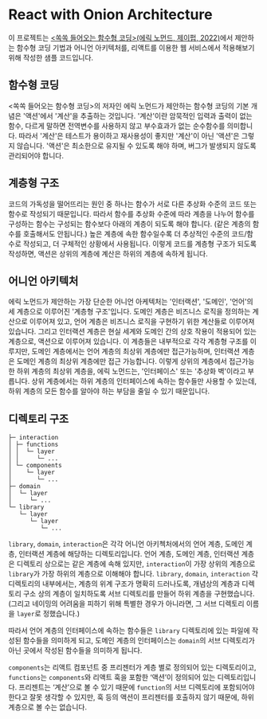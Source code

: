 # React with Onion Architecture

이 프로젝트는 [<쏙쏙 들어오는 함수형 코딩>(에릭 노먼드, 제이펍, 2022)](http://www.yes24.com/Product/Goods/108748841)에서 제안하는 함수형 코딩 기법과 어니언 아키텍처를, 리액트를 이용한 웹 서비스에서 적용해보기 위해 작성한 샘플 코드입니다.

## 함수형 코딩

<쏙쏙 들어오는 함수형 코딩>의 저자인 에릭 노먼드가 제안하는 함수형 코딩의 기본 개념은 '액션'에서 '계산'을 추출하는 것입니다. '계산'이란 암묵적인 입력과 출력이 없는 함수, 다르게 말하면 전역변수를 사용하지 않고 부수효과가 없는 순수함수를 의미합니다. 따라서 '계산'은 테스트가 용이하고 재사용성이 좋지만 '계산'이 아닌 '액션'은 그렇지 않습니다. '액션'은 최소한으로 유지될 수 있도록 해야 하며, 버그가 발생되지 않도록 관리되어야 합니다.

## 계층형 구조

코드의 가독성을 떨어뜨리는 원인 중 하나는 함수가 서로 다른 추상화 수준의 코드 또는 함수로 작성되기 때문입니다. 따라서 함수를 추상화 수준에 따라 계층을 나누어 함수를 구성하는 함수는 구성되는 함수보다 아래의 계층이 되도록 해야 합니다. (같은 계층의 함수를 호출해서도 안됩니다.) 높은 계층에 속한 함수일수록 더 추상적인 수준의 코드/함수로 작성되고, 더 구체적인 상황에서 사용됩니다. 이렇게 코드를 계층형 구조가 되도록 작성하면, 액션은 상위의 계층에 계산은 하위의 계층에 속하게 됩니다.

## 어니언 아키텍처

에릭 노먼드가 제안하는 가장 단순한 어니언 아케텍처는 '인터랙션', '도메인', '언어'의 세 계층으로 이루어진 '계층형 구조'입니다. 도메인 계층은 비즈니스 로직을 정의하는 계산으로 이루어져 있고, 언어 계층은 비즈니스 로직을 구현하기 위한 계산들로 이루어져 있습니다. 그리고 인터랙션 계층은 현실 세계와 도메인 간의 상호 작용이 적용되어 있는 계층으로, 액션으로 이루어져 있습니다. 이 계층들은 내부적으로 각각 계층형 구조를 이루지만, 도메인 계층에서는 언어 계층의 최상위 계층에만 접근가능하며, 인터랙션 계층은 도메인 계층의 최상위 계층에만 접근 가능합니다. 이렇게 상위의 계층에서 접근가능한 하위 계층의 최상위 계층을, 에릭 노먼드는, '인터페이스' 또는 '추상화 벽'이라고 부릅니다. 상위 계층에서는 하위 계층의 인터페이스에 속하는 함수들만 사용할 수 있는데, 하위 계층의 모든 함수를 알아야 하는 부담을 줄일 수 있기 때문입니다.

## 디렉토리 구조

```
├─ interaction
│ ├─ functions
│ │  └─ layer
│ │     └─ ...
│ └─ components
│    └─ layer
│       └─ ...
├─ domain
│  └─ layer
│     └─ ...
└─ library
   └─ layer
      └─ layer
         └─ ...

```

`library`, `domain`, `interaction`은 각각 어니언 아키첵처에서의 언어 계층, 도메인 계층, 인터랙션 계층에 해당하는 디렉토리입니다. 언어 계층, 도메인 계층, 인터랙션 계층은 디렉토리 상으로는 같은 계층에 속해 있지만, `interaction`이 가장 상위의 계층으로 `library`가 가장 하위의 계층으로 이해해야 합니다. `library`, `domain`, `interaction` 각 디렉토리의 내부에서는, 계층의 위계 구조가 명확히 드러나도록, 개념상의 계층과 디렉토리 구소 상의 계층이 일치하도록 서브 디렉토리를 만들어 하위 계층을 구현했습니다. (그리고 네이밍의 어려움을 피하기 위해 특별한 경우가 아니라면, 그 서브 디렉토리 이름을 `layer`로 정했습니다.)

따라서 언어 계층의 인터페이스에 속하는 함수들은 `library` 디렉토리에 있는 파일에 작성된 함수들을 의미하게 되고, 도메인 계층의 인터페이스는 `domain`의 서브 디렉토리가 아닌 곳에서 작성된 함수들을 의미하게 됩니다.

`components`는 리액트 컴포넌트 중 프리젠터가 계층 별로 정의되어 있는 디렉토리이고, `functions`는 `components`와 리액트 훅을 포함한 ‘액션’이 정의되어 있는 디렉토리입니다. 프리젠트는 ‘계산’으로 볼 수 있기 때문에 `function`의 서브 디렉토리에 포함되어야 한다고 잘못 생각할 수 있지만, 훅 등의 액션이 프리젠터를 호출하지 않기 때문에, 하위 계층으로 볼 수는 없습니다.
